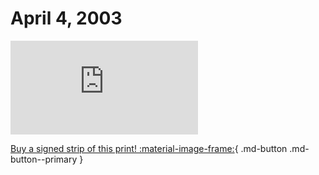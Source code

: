 # April 4, 2003

![](https://www.achewood.com/comic.php?date=04042003)

[Buy a signed strip of this print! :material-image-frame:](https://achewood-holiday-pop-up.myshopify.com/products/strip#04042003){ .md-button .md-button--primary }
